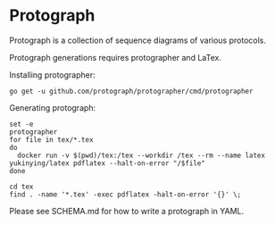 # Protograph

Protograph is a collection of sequence diagrams of various protocols.

Protograph generations requires protographer and LaTex.

Installing protographer:
```
go get -u github.com/protograph/protographer/cmd/protographer
```

Generating protograph:
```
set -e
protographer
for file in tex/*.tex
do
  docker run -v $(pwd)/tex:/tex --workdir /tex --rm --name latex yukinying/latex pdflatex --halt-on-error "/$file"
done

cd tex
find . -name '*.tex' -exec pdflatex -halt-on-error '{}' \;
```

Please see SCHEMA.md for how to write a protograph in YAML.
